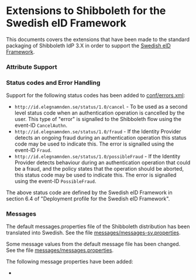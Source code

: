 # Extensions to Shibboleth for the Swedish eID Framework

This documents covers the extensions that have been made to the standard packaging of Shibboleth IdP 3.X in order to support the [Swedish eID Framework](https://github.com/elegnamnden/technical-framework).

### Attribute Support

### Status codes and Error Handling

Support for the following status codes has been added to [conf/errors.xml](src/main/resources/conf/errors.xml):

* `http://id.elegnamnden.se/status/1.0/cancel` - To be used as a second level status code when an authentication operation is cancelled by the user. This type of "error" is signalled to the Shibboleth flow using the event-ID `CancelAuthn`.
* `http://id.elegnamnden.se/status/1.0/fraud` - If the Identity Provider detects an ongoing fraud during an authentication operation this status code may be used to indicate this. The error is signalled using the event-ID `Fraud`.
* `http://id.elegnamnden.se/status/1.0/possibleFraud` - If the Identity Provider detects behaviour during an authentication operation that could be a fraud, and the policy states that the operation should be aborted, this status code may be used to indicate this. The error is signalled using the event-ID `PossibleFraud`.

The above status code are defined by the Swedish eID Framework in section 6.4 of "Deployment profile for the Swedish eID Framework".

### Messages

The default messages.properties file of the Shibboleth distribution has been translated into Swedish. See the file [messages/messages-sv.properties](src/main/resources/messages/messages-sv.properties).

Some message values from the default message file has been changed. See the file [messages/messages.properties](src/main/resources/messages/messages.properties).

The following message properties have been added:

* 


